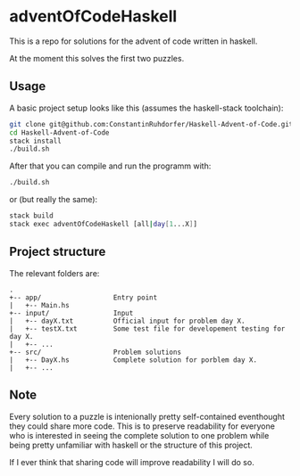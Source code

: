 # adventOfCodeHaskell

This is a repo for solutions for the advent of code written in haskell.

At the moment this solves the first two puzzles.

## Usage

A basic project setup looks like this (assumes the haskell-stack toolchain):

```sh
git clone git@github.com:ConstantinRuhdorfer/Haskell-Advent-of-Code.git
cd Haskell-Advent-of-Code
stack install
./build.sh
```

After that you can compile and run the programm with:

```sh
./build.sh
```

or (but really the same):

```sh
stack build
stack exec adventOfCodeHaskell [all|day[1...X]]
```

## Project structure

The relevant folders are:

```
.
+-- app/                  Entry point
|   +-- Main.hs
+-- input/                Input
|   +-- dayX.txt          Official input for problem day X.
|   +-- testX.txt         Some test file for developement testing for day X.
|   +-- ...
+-- src/                  Problem solutions
|   +-- DayX.hs           Complete solution for porblem day X.
|   +-- ...
```

## Note

Every solution to a puzzle is intenionally pretty self-contained eventhought they could share more code.
This is to preserve readability for everyone who is interested in seeing the complete solution to one problem while being pretty unfamiliar with haskell or the structure of this project.

If I ever think that sharing code will improve readability I will do so.
